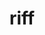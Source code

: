---
category: 4-letters
denotation: null
name: riff
reference_link: https://www.etymonline.com/word/riff
root_language: null
root_name: null
title: riff
type: free
word_sums:
- respelling: riff
  sum: 'Riff + '
---